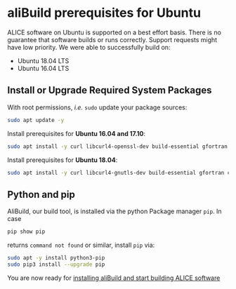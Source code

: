 aliBuild prerequisites for Ubuntu
=================================

ALICE software on Ubuntu is supported on a best effort basis. There is no guarantee that software builds or runs correctly. Support requests might have low priority. We were able to successfully build on:

* Ubuntu 18.04 LTS
* Ubuntu 16.04 LTS

## Install or Upgrade Required System Packages

With root permissions, _i.e._ `sudo` update your package sources:

```bash
sudo apt update -y
```

Install prerequisites for **Ubuntu 16.04 and 17.10**:

```bash
sudo apt install -y curl libcurl4-openssl-dev build-essential gfortran cmake libmysqlclient-dev xorg-dev libglu1-mesa-dev libfftw3-dev libxml2-dev git unzip autoconf automake autopoint texinfo gettext libtool libtool-bin pkg-config bison flex libperl-dev libbz2-dev swig liblzma-dev libnanomsg-dev libyaml-cpp-dev rsync lsb-release unzip environment-modules
```

Install prerequisites for **Ubuntu 18.04**: 

```bash
sudo apt install -y curl libcurl4-gnutls-dev build-essential gfortran cmake libmysqlclient-dev xorg-dev libglu1-mesa-dev libfftw3-dev libxml2-dev git unzip autoconf automake autopoint texinfo gettext libtool libtool-bin pkg-config bison flex libperl-dev libbz2-dev swig liblzma-dev libnanomsg-dev libyaml-cpp-dev rsync lsb-release unzip environment-modules
```

## Python and pip
AliBuild, our build tool, is installed via the python Package manager `pip`.
In case  
```bash
pip show pip
``` 
returns `command not found` or similar, install `pip` via: 
```bash
sudo apt -y install python3-pip
sudo pip3 install --upgrade pip
```

You are now ready for [installing aliBuild and start building ALICE
software](README.md#get-or-upgrade-alibuild)
